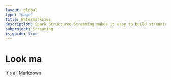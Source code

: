 ```yaml
---
layout: global
type: "page"
title: Watermarksies
description: Spark Structured Streaming makes it easy to build streaming applications and pipelines with the same and familiar Spark APIs.
subproject: Streaming
is_guide: true
---
```


# Look ma

It's all Markdown